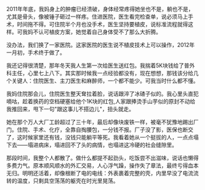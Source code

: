 2011年年底，我妈身上的肿瘤已经溃破，身体经常疼得她坐也不是，躺也不是，尤其是骨头，像被锤子砸过一样疼。住进医院，医生看完检查单，说必须马上手术，时间拖不得。可住院半个月也没手术，医生坚持要植皮，说标准流程就得这样。可我妈不认可植皮方案，她觉着自己身体受不了那么大折腾。

没办法，我们换了一家医院。这家医院的医生说不植皮技术上可以操作，2012年一月初，手术终于做了。

我还记得很清楚，那年冬天我人生第一次给医生送红包。我揣着5K块钱给了普外科主任，心里七上八下。其实那时候我一点经验都没有，现在想想，那钱该分给几个关键人：住院医生、主刀医生和麻醉师，一个都不能少。可我当时什么都不懂。

我妈住院那会儿，住院医生整天耷拉着脸，说话跟淬了冰碴子似的。我心里头直犯嘀咕，趁着换药的空档硬塞给他个1K块的红包,人家跟捧烫手山芋似的原封不动给我推回来，甩下一句"跟这事儿不搭边儿"，扭头就走。

她在那个万人大厂工龄超过了三十年，最后却像块废铁一样，被毫不犹豫地踢出厂门。住院、手术、化疗，全靠自掏腰包，一分钱不报。厂子没了影，医保也断交了，这时候家里还有钱，没钱只能躺平等死。我看着她从一个挺拔的人，一点点塌下去——塌进病床，塌进回不了头的病情，也塌进这冷硬的社会缝隙里。

那段时间，我整个人都散了。做什么都提不起劲头，吃饭尝不出滋味，说话也懒得多费力气。原本顺风顺水的外汇交易，人心浮气躁，操作失了章法，最终亏得血本无归。明明还活着，却像根断了电的电线：外表裹着完整的壳，内里早没了电流流转的温度，只剩具空荡荡的躯壳在时光里晃荡。